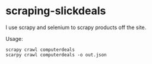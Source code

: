 # scraping-slickdeals
I use scrapy and selenium to scrapy products off the site.

Usage:
```
scrapy crawl computerdeals
scarpy crawl computerdeals -o out.json
```
